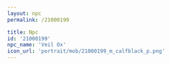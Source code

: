 ```yaml
---
layout: npc
permalink: /21000199

title: Npc
id: '21000199'
npc_name: 'Veil Ox'
icon_url: 'portrait/mob/21000199_m_calfblack_p.png'
---
```


